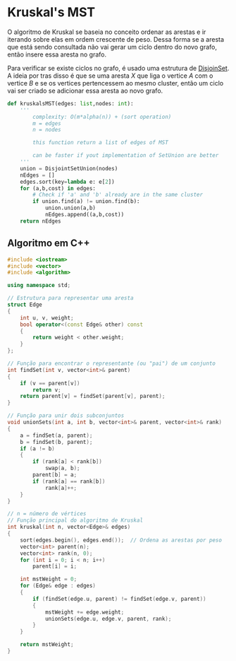 # Kruskal's MST

O algoritmo de Kruskal se baseia no conceito ordenar as arestas e ir iterando sobre elas em ordem crescente de peso. Dessa forma se a aresta que está sendo consultada não vai gerar um ciclo dentro do novo grafo, então insere essa aresta no grafo. 

Para verificar se existe ciclos no grafo, é usado uma estrutura de [DisjoinSet](./../../Estrutura%20de%20Dados/DisjoinSet.md). A ideia por tras disso é que se uma aresta $X$ que liga o vertice $A$ com o vertice $B$ e se os vertices pertencessem ao mesmo cluster, então um ciclo vai ser criado se adicionar essa aresta ao novo grafo. 


```python
def kruskalsMST(edges: list,nodes: int):
    '''
        complexity: O(m*alpha(n)) + (sort operation)
        m = edges
        n = nodes

        this function return a list of edges of MST

        can be faster if yout implementation of SetUnion are better
    '''
    union = DisjointSetUnion(nodes)
    nEdges = []
    edges.sort(key=lambda e: e[2])
    for (a,b,cost) in edges:
        # Check if 'a' and 'b' already are in the same cluster
        if union.find(a) != union.find(b):
            union.union(a,b)
            nEdges.append((a,b,cost))
    return nEdges
```

## Algoritmo em C++

```cpp
#include <iostream>
#include <vector>
#include <algorithm>

using namespace std;

// Estrutura para representar uma aresta
struct Edge
{
    int u, v, weight;
    bool operator<(const Edge& other) const
    {
        return weight < other.weight;
    }
};

// Função para encontrar o representante (ou "pai") de um conjunto
int findSet(int v, vector<int>& parent)
{
    if (v == parent[v])
        return v;
    return parent[v] = findSet(parent[v], parent);
}

// Função para unir dois subconjuntos
void unionSets(int a, int b, vector<int>& parent, vector<int>& rank)
{
    a = findSet(a, parent);
    b = findSet(b, parent);
    if (a != b)
    {
        if (rank[a] < rank[b])
            swap(a, b);
        parent[b] = a;
        if (rank[a] == rank[b])
            rank[a]++;
    }
}

// n = número de vértices
// Função principal do algoritmo de Kruskal
int kruskal(int n, vector<Edge>& edges)
{
    sort(edges.begin(), edges.end());  // Ordena as arestas por peso
    vector<int> parent(n);
    vector<int> rank(n, 0);
    for (int i = 0; i < n; i++)
        parent[i] = i;

    int mstWeight = 0;
    for (Edge& edge : edges)
    {
        if (findSet(edge.u, parent) != findSet(edge.v, parent))
        {
            mstWeight += edge.weight;
            unionSets(edge.u, edge.v, parent, rank);
        }
    }

    return mstWeight;
}
```


